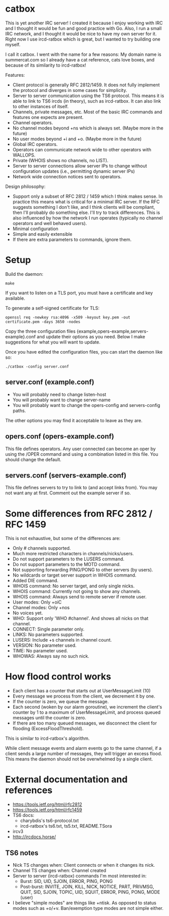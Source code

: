 # catbox
This is yet another IRC server! I created it because I enjoy working with IRC
and I thought it would be fun and good practice with Go. Also, I run a small
IRC network, and I thought it would be nice to have my own server for it. Right
now I use ircd-ratbox which is great, but I wanted to try building one myself.

I call it catbox. I went with the name for a few reasons: My domain name is
summercat.com so I already have a cat reference, cats love boxes, and because
of its similarity to ircd-ratbox!

Features:

  * Client protocol is generally RFC 2812/1459. It does not fully implement the
    protocol and diverges in some cases for simplicity.
  * Server to server communication using the TS6 protocol. This means it is
    able to link to TS6 ircds (in theory), such as ircd-ratbox. It can also
    link to other instances of itself.
  * Channels, private messages, etc. Most of the basic IRC commands and features
    one expects are present.
  * Channel operators.
  * No channel modes beyond +ns which is always set. (Maybe more in the future)
  * No user modes beyond +i and +o. (Maybe more in the future)
  * Global IRC operators.
  * Operators can communicate network wide to other operators with WALLOPS.
  * Private (WHOIS shows no channels, no LIST).
  * Server to server connections allow server IPs to change without
    configuration updates (i.e., permitting dynamic server IPs)
  * Network wide connection notices sent to operators.

Design philosophy:

  * Support only a subset of RFC 2812 / 1459 which I think makes sense. In
    practice this means what is critical for a minimal IRC server. If the
    RFC suggests something I don't like, and I think clients will be compliant,
    then I'll probably do something else. I'll try to track differences. This
    is also influenced by how the network I run operates (typically no channel
    operators and well behaved users).
  * Minimal configuration
  * Simple and easily extensible
  * If there are extra parameters to commands, ignore them.


# Setup
Build the daemon:

    make

If you want to listen on a TLS port, you must have a certificate and key
available.

To generate a self-signed certificate for TLS:

    openssl req -newkey rsa:4096 -x509 -keyout key.pem -out certificate.pem -days 3650 -nodes

Copy the three configuration files {example,opers-example,servers-example}.conf
and update their options as you need. Below I make suggestions for what you will
want to update.

Once you have edited the configuration files, you can start the daemon like so:

    ./catbox -config server.conf


## server.conf (example.conf)
  * You will probably need to change listen-host
  * You will probably want to change server-name
  * You will probably want to change the opers-config and servers-config paths.

The other options you may find it acceptable to leave as they are.


## opers.conf (opers-example.conf)
This file defines operators. Any user connected can become an oper by using the
/OPER command and using a combination listed in this file. You should change
the default.


## servers.conf (servers-example.conf)
This file defines servers to try to link to (and accept links from). You may not
want any at first. Comment out the example server if so.


# Some differences from RFC 2812 / RFC 1459
This is not exhaustive, but some of the differences are:

  * Only # channels supported.
  * Much more restricted characters in channels/nicks/users.
  * Do not support parameters to the LUSERS command.
  * Do not support parameters to the MOTD command.
  * Not supporting forwarding PING/PONG to other servers (by users).
  * No wildcards or target server support in WHOIS command.
  * Added DIE command.
  * WHOIS command: No server target, and only single nicks.
  * WHOIS command: Currently not going to show any channels.
  * WHOIS command: Always send to remote server if remote user.
  * User modes: Only +oiC
  * Channel modes: Only +nos
  * No voices yet.
  * WHO: Support only 'WHO #channel'. And shows all nicks on that channel.
  * CONNECT: Single parameter only.
  * LINKS: No parameters supported.
  * LUSERS: Include +s channels in channel count.
  * VERSION: No parameter used.
  * TIME: No parameter used.
  * WHOWAS: Always say no such nick.


# How flood control works
  * Each client has a counter that starts out at UserMessageLimit (10)
  * Every message we process from the client, we decrement it by one.
  * If the counter is zero, we queue the message.
  * Each second (woken by our alarm goroutine), we increment the client's
    counter by 1 to a maximum of UserMessageLimit, and process queued messages
    until the counter is zero.
  * If there are too many queued messages, we disconnect the client for
    flooding (ExcessFloodThreshold).

This is similar to ircd-ratbox's algorithm.

While client message events and alarm events go to the same channel, if a client
sends a large number of messages, they will trigger an excess flood. This means
the daemon should not be overwhelmed by a single client.


# External documentation and references
  * https://tools.ietf.org/html/rfc2812
  * https://tools.ietf.org/html/rfc1459
  * TS6 docs:
    * charybdis's ts6-protocol.txt
    * ircd-ratbox's ts6.txt, ts5.txt, README.TSora
  * ircv3
  * http://ircdocs.horse/


## TS6 notes
  * Nick TS changes when: Client connects or when it changes its nick.
  * Channel TS changes when: Channel created
  * Server to server (ircd-ratbox) commands I'm most interested in:
    * Burst: SID, UID, SJOIN, ERROR, PING, PONG
    * Post-burst: INVITE, JOIN, KILL, NICK, NOTICE, PART, PRIVMSG, QUIT, SID,
      SJOIN, TOPIC, UID, SQUIT, ERROR, PING, PONG, MODE (user)
  * I believe "simple modes" are things like +ntisk. As opposed to status modes
    such as +o/+v. Ban/exemption type modes are not simple either.

